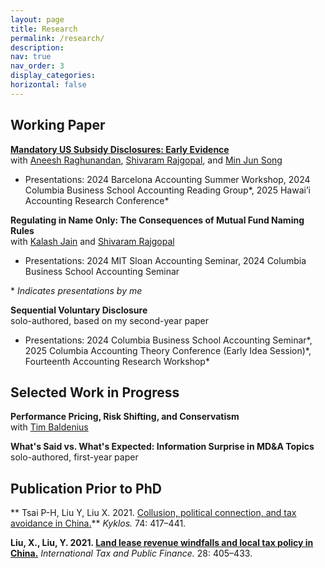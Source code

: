 ```yaml
---
layout: page
title: Research
permalink: /research/
description: 
nav: true
nav_order: 3
display_categories: 
horizontal: false
---
```


## Working Paper
**[Mandatory US Subsidy Disclosures: Early Evidence](https://papers.ssrn.com/sol3/papers.cfm?abstract_id=5135879)**  
with [Aneesh Raghunandan](https://www.aneeshraghunandan.com/), [Shivaram Rajgopal](https://www.shivarajgopal.com/), and [Min Jun Song](https://business.columbia.edu/post-grad/people/min-jun-song)
- Presentations: 2024 Barcelona Accounting Summer Workshop, 2024 Columbia Business School Accounting Reading Group\*, 2025 Hawai’i Accounting Research Conference\*

**Regulating in Name Only: The Consequences of Mutual Fund Naming Rules**  
with [Kalash Jain](https://kalashjain.me/) and [Shivaram Rajgopal](https://www.shivarajgopal.com/)
- Presentations: 2024 MIT Sloan Accounting Seminar, 2024 Columbia Business School Accounting Seminar

\* *Indicates presentations by me*

<!-- **[Sequential Voluntary Disclosure](https://papers.ssrn.com/abstract=5211725)**   -->
**Sequential Voluntary Disclosure**  
solo-authored, based on my second-year paper  
- Presentations: 2024 Columbia Business School Accounting Seminar\*, 2025 Columbia Accounting Theory Conference (Early Idea Session)\*, Fourteenth Accounting Research Workshop\*

## Selected Work in Progress
**Performance Pricing, Risk Shifting, and Conservatism**  
with [Tim Baldenius](https://business.columbia.edu/faculty/people/tim-baldenius)

**What's Said vs. What's Expected: Information Surprise in MD&A Topics**  
solo-authored, first-year paper  


## Publication Prior to PhD
** Tsai P-H, Liu Y, Liu X. 2021. [Collusion, political connection, and tax avoidance in China.](https://doi.org/10.1111/kykl.12265)** *Kyklos.* 74: 417–441.  

**Liu, X., Liu, Y. 2021. [Land lease revenue windfalls and local tax policy in China.](https://doi.org/10.1007/s10797-020-09636-z)** *International Tax and Public Finance.* 28: 405–433. 



<!-- **Internal Uncertainty and External Communication: Evidence from Corporate Violations**  
with [Jonas Heese](https://www.hbs.edu/faculty/Pages/profile.aspx?facId=740159), [Ronghuo Zheng](https://www.mccombs.utexas.edu/faculty-and-research/faculty-directory/ronghuo-zheng/), and [Yuan Zou](https://www.hbs.edu/faculty/Pages/profile.aspx?facId=1201306) -->

<!-- <ul>
	<li>
		<b>Internal Uncertainty and External Communication: Evidence from Corporate Violations</b><br>
		
		<i></i><br>
		<a href=""><div class="color-button">report</div></a><a href=""><div class="color-button">code</div></a>
	</li><br>
</ul> -->


<!-- <h2>Publications</h2>
<ul>
	<li>
		<b>"Paper title #1"</b><br>
		<i>List of authors</i><br>
		Conference, Year<br>
		<a href=""><div class="color-button">pdf</div></a><a href=""><div class="color-button">cite</div></a><a href=""><div class="color-button">code</div></a>
	</li><br>
	<li>
		<b>"Paper title #1"</b><br>
		<i>List of authors</i><br>
		Conference, Year<br>
		<a href=""><div class="color-button">pdf</div></a><a href=""><div class="color-button">cite</div></a><a href=""><div class="color-button">code</div></a>
	</li><br>
</ul>

<h2>Research Projects</h2>
<ul>
	<li>
		<b>Project title</b><br>
		University, Duration<br>
		<i>Other details such as advisor's name may go here</i><br>
		<a href=""><div class="color-button">report</div></a><a href=""><div class="color-button">code</div></a>
	</li><br>
	<li>
		<b>Project title</b><br>
		University, Duration<br>
		<i>Other details such as advisor's name may go here</i><br>
		<a href=""><div class="color-button">report</div></a><a href=""><div class="color-button">code</div></a>
	</li><br>
</ul>

<h2>Research Implementations</h2>
<ul>
	<li>
		<b>Title #1</b>: Brief description of this research implementation.<br>
		<a href=""><div class="color-button">paper</div></a><a href=""><div class="color-button">report</div></a><a href=""><div class="color-button">code</div></a>
	</li><br>
	<li>
		<b>Title #2</b>: Brief description of this research implementation.<br>
		<a href=""><div class="color-button">paper</div></a><a href=""><div class="color-button">report</div></a><a href=""><div class="color-button">code</div></a>
	</li><br>
</ul> -->
